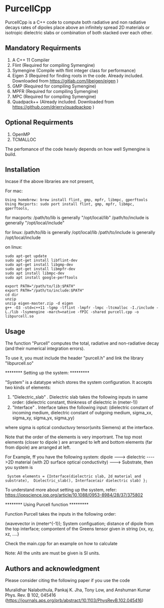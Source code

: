 # PurcellCpp

PurcellCpp is a C++ code to compute both radiative and non radiative decays rates of dipoles place above an infinitely spread 2D materials or isotropic dielectric slabs or combination of both stacked over each other. 



## Mandatory Requirments

1) A C++ 11 Compiler
2) Flint                (Required for compiling Symengine)
3) Symengine            (Compile with flint integer class for performance)
5) Eigen 3              (Required for finding roots in the code. Already included. Downloaded from https://gitlab.com/libeigen/eigen )
6) GMP                  (Required for compiling Symengine)
8) MPFR                 (Required for compiling Symengine)
9) MPC                  (Required for compiling Symengine)
10) Quadpack++          (Already included. Downloaded from https://github.com/drjerry/quadpackpp )
## Optional Requirments

1) OpenMP
2) TCMALLOC 

The perfomance of the code heavly depends on how well Symengine is build.

## Installation

Incase if the above libraries are not present,

For mac:

```
Using homebrew: brew install flint, gmp, mpfr, libmpc, gperftools
Using Macports: sudo port install flint, gmp, mpfr, libmpc, gperftools, 
```
for macports:
/path/to/lib is generally "/opt/local/lib"
/path/to/include is generally "/opt/local/include"

for linux:
/path/to/lib is generally /opt/local/lib
/path/to/include is generally /opt/local/include

on linux:

```
sudo apt-get update
sudo apt-get install libflint-dev
sudo apt-get install libgmp-dev
sudo apt-get install libmpfr-dev
sudo apt install libmpc-dev
sudo apt install google-perftools
```



```
export PATH="/path/to/lib:$PATH"
export PATH="/path/to/include:$PATH"
cd dir
unzip 
unzip eigen-master.zip -d eigen
g++ -O3 -std=c++11 -lgmp -lflint -lmpfr -lmpc -ltcmalloc -I./include -L./lib -lsymengine -march=native -fPIC -shared purcell.cpp -o libpurcell.so
```

## Usage

The function "Purcell" computes the total, radiative and non-radiative decay (and their numerical integration errors).

To use it, you must include the header "purcell.h" and link the library "libpurcell.so"

******** Setting up the system: *********

"System" is a datatype which stores the system configuration. It accepts two kinds of elements:
1) "Dielectric_slab" . Dielectric slab takes the following inputs in same order: (dielectric constant, thinkness of dielectric in (meter-1))
2) "Interface" . Interface takes the following input: (dielectric constant of incoming medium, dielectric constant of outgoing medium, sigma_xx, sigma_xy, sigma_yx, sigma_yy)

where sigma is optical conductuvy tensor(units Siemens) at the interface.

 Note that the order of the elements is very importrant. The top most elements (closer to dipole ) are arranged to left and bottom elements (far from dipole) are arranged at left.

For Example, ff you have the following system: dipole ---> dielectric ---->2D material (with 2D surface optical conductivity) ---> Substrate, then you system is 

``` System elements = {Interface(dielectric slab, 2d material and substrate),  Dielectric_slab(), Interface(air dielectric slab) };```

To understand more about setting up the system, refer: https://iopscience.iop.org/article/10.1088/0953-8984/28/37/375802 

******** Using Purcell function *********

Function Purcell takes the inputs in the following order:

(wavevector in (meter^{-1}); System configuation; distance of dipole from the top interface; compontent of the Greens tensor given in string {xx, xy, xz, ....}

Check the main.cpp for an example on how to calculate

Note: All the units are must be given is SI units. 

## Authors and acknowledgment
Please consider citing the following paper if you use the code

Muralidhar Nalabothula, Pankaj K. Jha, Tony Low, and Anshuman Kumar Phys. Rev. B 102, 045416 (https://journals.aps.org/prb/abstract/10.1103/PhysRevB.102.045416)




